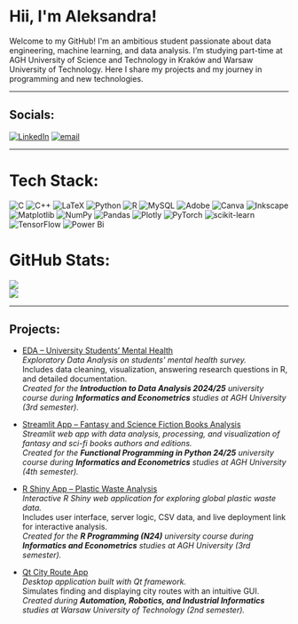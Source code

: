 # Hii, I'm Aleksandra!
Welcome to my GitHub! I'm an ambitious student passionate about data engineering, machine learning, and data analysis. I’m studying part-time at AGH University of Science and Technology in Kraków and Warsaw University of Technology. Here I share my projects and my journey in programming and new technologies.

---

## Socials:
[![LinkedIn](https://img.shields.io/badge/LinkedIn-%230077B5.svg?logo=linkedin&logoColor=white)](https://linkedin.com/in/www.linkedin.com/in/aleksandra-konopelska-684592331) [![email](https://img.shields.io/badge/Email-D14836?logo=gmail&logoColor=white)](mailto:aleksandrakn16@gmail.com) 

---

# Tech Stack:
![C](https://img.shields.io/badge/c-%2300599C.svg?style=for-the-badge&logo=c&logoColor=white) ![C++](https://img.shields.io/badge/c++-%2300599C.svg?style=for-the-badge&logo=c%2B%2B&logoColor=white) ![LaTeX](https://img.shields.io/badge/latex-%23008080.svg?style=for-the-badge&logo=latex&logoColor=white) ![Python](https://img.shields.io/badge/python-3670A0?style=for-the-badge&logo=python&logoColor=ffdd54) ![R](https://img.shields.io/badge/r-%23276DC3.svg?style=for-the-badge&logo=r&logoColor=white) ![MySQL](https://img.shields.io/badge/mysql-4479A1.svg?style=for-the-badge&logo=mysql&logoColor=white) ![Adobe](https://img.shields.io/badge/adobe-%23FF0000.svg?style=for-the-badge&logo=adobe&logoColor=white) ![Canva](https://img.shields.io/badge/Canva-%2300C4CC.svg?style=for-the-badge&logo=Canva&logoColor=white) ![Inkscape](https://img.shields.io/badge/Inkscape-e0e0e0?style=for-the-badge&logo=inkscape&logoColor=080A13) ![Matplotlib](https://img.shields.io/badge/Matplotlib-%23ffffff.svg?style=for-the-badge&logo=Matplotlib&logoColor=black) ![NumPy](https://img.shields.io/badge/numpy-%23013243.svg?style=for-the-badge&logo=numpy&logoColor=white) ![Pandas](https://img.shields.io/badge/pandas-%23150458.svg?style=for-the-badge&logo=pandas&logoColor=white) ![Plotly](https://img.shields.io/badge/Plotly-%233F4F75.svg?style=for-the-badge&logo=plotly&logoColor=white) ![PyTorch](https://img.shields.io/badge/PyTorch-%23EE4C2C.svg?style=for-the-badge&logo=PyTorch&logoColor=white) ![scikit-learn](https://img.shields.io/badge/scikit--learn-%23F7931E.svg?style=for-the-badge&logo=scikit-learn&logoColor=white) ![TensorFlow](https://img.shields.io/badge/TensorFlow-%23FF6F00.svg?style=for-the-badge&logo=TensorFlow&logoColor=white) ![Power Bi](https://img.shields.io/badge/power_bi-F2C811?style=for-the-badge&logo=powerbi&logoColor=black)
# GitHub Stats:
![](https://nirzak-streak-stats.vercel.app/?user=aleksandrak671&theme=dark&hide_border=false)<br/>
![](https://github-readme-stats.vercel.app/api/top-langs/?username=aleksandrak671&theme=dark&hide_border=false&include_all_commits=true&count_private=true&layout=compact)

---

## Projects: 
- [EDA – University Students’ Mental Health](https://github.com/aleksandrak671/EDA-Zdrowie-psychiczne-Student-w-University-Students-Mental-Health-)  
  *Exploratory Data Analysis on students' mental health survey.*  
  Includes data cleaning, visualization, answering research questions in R, and detailed documentation.  
  _Created for the **Introduction to Data Analysis 2024/25** university course during **Informatics and Econometrics** studies at AGH University (3rd semester)._

- [Streamlit App – Fantasy and Science Fiction Books Analysis](https://github.com/aleksandrak671/Streamlit-App-Fantasy-and-Science-Fiction-Books-Analysis-of-Authors-and-Number-of-Editions)  
  *Streamlit web app with data analysis, processing, and visualization of fantasy and sci-fi books authors and editions.*  
  _Created for the **Functional Programming in Python 24/25** university course during **Informatics and Econometrics** studies at AGH University (4th semester)._

- [R Shiny App – Plastic Waste Analysis](https://github.com/aleksandrak671/R-Shiny)  
  *Interactive R Shiny web application for exploring global plastic waste data.*  
  Includes user interface, server logic, CSV data, and live deployment link for interactive analysis.  
  _Created for the **R Programming (N24)** university course during **Informatics and Econometrics** studies at AGH University (3rd semester)._

- [Qt City Route App](https://github.com/aleksandrak671/Qt-City-Route-App)  
  *Desktop application built with Qt framework.*  
  Simulates finding and displaying city routes with an intuitive GUI.  
  _Created during **Automation, Robotics, and Industrial Informatics** studies at Warsaw University of Technology (2nd semester)._
